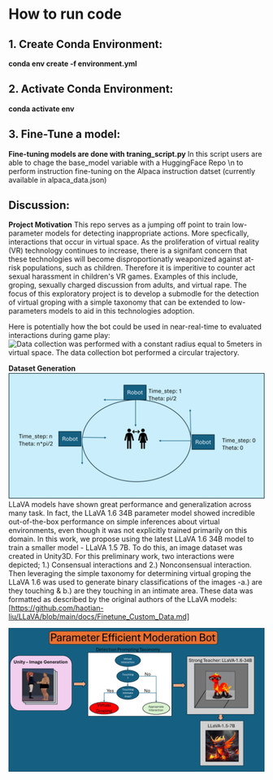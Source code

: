 # How to run code

## 1. Create Conda Environment:

**conda env create -f environment.yml**

## 2. Activate Conda Environment:

**conda activate env**

## 3. Fine-Tune a model:

**Fine-tuning models are done with traning_script.py**
In this script users are able to chage the base_model variable with a HuggingFace Repo \n
to perform instruction fine-tuning on the Alpaca instruction datset (currently available in alpaca_data.json)

## Discussion:

**Project Motivation**
This repo serves as a jumping off point to train low-parameter models for detecting inappropriate actions. More specfically, interactions that occur in virtual space. As the proliferation of virtual reality (VR) technology continues to increase, there is a signifant concern that these technologies will become disproportionatly weaponized against at-risk populations, such as children. Therefore it is imperitive to counter act sexual harassment in children's VR games. Examples of this include, groping, sexually charged discussion from adults, and virtual rape. The focus of this exploratory project is to develop a submodle for the detection of virtual groping with a simple taxonomy that can be extended to low-parameters models to aid in this technologies adoption.

Here is potentially how the bot could be used in near-real-time to evaluated interactions during game play:
![Data collection was performed with a constant radius equal to 5meters in virtual space. The data collection bot performed a circular trajectory.](assets/Media1.png)

**Dataset Generation**
![Data collection was performed with a constant radius equal to 5meters in virtual space. The data collection bot performed a circular trajectory.](assets/bot_collection.png)
LLaVA models have shown great performance and generalization across many task. In fact, the LLaVA 1.6 34B parameter model showed incredible out-of-the-box performance on simple inferences about virtual environments, even though it was not explicitly trained primarily on this domain. In this work, we propose using the latest LLaVA 1.6 34B model to train a smaller model - LLaVA 1.5 7B. To do this, an image dataset was created in Unity3D. For this preliminary work, two interactions were depicted; 1.) Consensual interactions and 2.) Nonconsensual interaction. Then leveraging the simple taxonomy for determining virtual groping the LLaVA 1.6 was used to generate binary classifications of the images -a.) are they touching & b.) are they touching in an intimate area. These data was formatted as described by the original authors of the LLaVA models: [https://github.com/haotian-liu/LLaVA/blob/main/docs/Finetune_Custom_Data.md]


![Data generation pipeline was created by leveraging the stronger LLaVA 1.6 34B parameter model to create question answer (QA) pairs. The QA pairs were used to fine-tune a LLaVA 1.5 7B parameter model - proposed to be the moderation bot.](assets/Parameter%20Efficient%20Moderation%20Bot.png)
